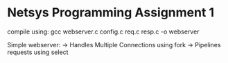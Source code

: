 # Netsys Programming Assignment 1
compile using: gcc webserver.c config.c req.c resp.c -o webserver

Simple webserver:
-> Handles Multiple Connections using fork
-> Pipelines requests using select
